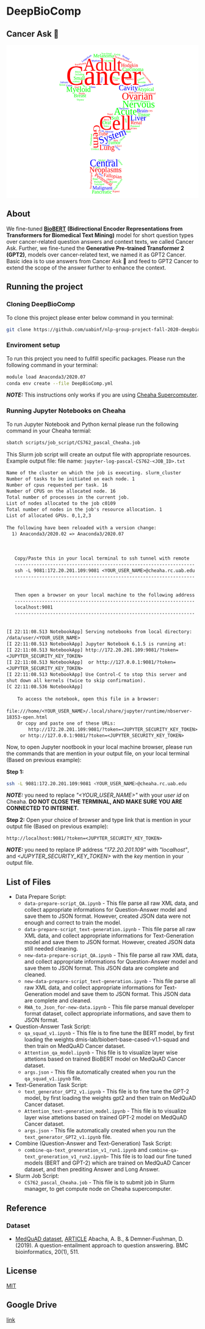 # DeepBioComp
## Cancer Ask <!--:scorpion:-->:crab:
<p align="center">
    <img align="center" src="Images/Cancer_ask.svg" height="400">
</p>

## About

We fine-tuned **[BioBERT](https://huggingface.co/dmis-lab/biobert-base-cased-v1.1-squad) (Bidirectional Encoder Representations from Transformers for Biomedical Text Mining)** model for short question types over cancer-related question answers and context texts, we called Cancer Ask. Further, we fine-tuned the **Generative Pre-trained Transformer 2 (GPT2)**, models over cancer-related text, we named it as GPT2 Cancer. Basic idea is to use answers from Cancer Ask :crab: and feed to GPT2 Cancer to extend the scope of the answer further to enhance the context.

## Running the project

### Cloning DeepBioComp
To clone this project please enter below command in you terminal:
```bash
git clone https://github.com/uabinf/nlp-group-project-fall-2020-deepbiocomp
``` 

### Enviroment setup
To run this project you need to fullfill specific packages. Please run the following command in your terminal:
```bash
module load Anaconda3/2020.07
conda env create --file DeepBioComp.yml
```
_**NOTE:**_ This instructions only works if you are using [Cheaha Supercomputer](https://www.uab.edu/it/home/research-computing/cheaha).

### Running Jupyter Notebooks on Cheaha
To run Jupyter Notebook and Python kernal please run the following command in your Cheaha termial:
```bash
sbatch scripts/job_script/CS762_pascal_Cheaha.job
```
This Slurm job script will create an output file with appropriate resources. Example output file:
file name: `jupyter-log-pascal-CS762-<JOB_ID>.txt`
```
Name of the cluster on which the job is executing. slurm_cluster
Number of tasks to be initiated on each node. 1
Number of cpus requested per task. 16
Number of CPUS on the allocated node. 16
Total number of processes in the current job.
List of nodes allocated to the job c0109
Total number of nodes in the job's resource allocation. 1
List of allocated GPUs. 0,1,2,3

The following have been reloaded with a version change:
  1) Anaconda3/2020.02 => Anaconda3/2020.07



   Copy/Paste this in your local terminal to ssh tunnel with remote
   ------------------------------------------------------------------
   ssh -L 9081:172.20.201.109:9081 <YOUR_USER_NAME>@cheaha.rc.uab.edu
   ------------------------------------------------------------------


   Then open a browser on your local machine to the following address
   ------------------------------------------------------------------
   localhost:9081
   ------------------------------------------------------------------


[I 22:11:08.513 NotebookApp] Serving notebooks from local directory: /data/user/<YOUR_USER_NAME>
[I 22:11:08.513 NotebookApp] Jupyter Notebook 6.1.5 is running at:
[I 22:11:08.513 NotebookApp] http://172.20.201.109:9081/?token=<JUPYTER_SECURITY_KEY_TOKEN>
[I 22:11:08.513 NotebookApp]  or http://127.0.0.1:9081/?token=<JUPYTER_SECURITY_KEY_TOKEN>
[I 22:11:08.513 NotebookApp] Use Control-C to stop this server and shut down all kernels (twice to skip confirmation).
[C 22:11:08.536 NotebookApp]

    To access the notebook, open this file in a browser:
        file:///home/<YOUR_USER_NAME>/.local/share/jupyter/runtime/nbserver-18353-open.html
    Or copy and paste one of these URLs:
        http://172.20.201.109:9081/?token=<JUPYTER_SECURITY_KEY_TOKEN>
     or http://127.0.0.1:9081/?token=<JUPYTER_SECURITY_KEY_TOKEN>

```

Now, to open Jupyter nootbook in your local machine browser, please run the commands that are mention in your output file, on your local terminal (Based on previous example):

**Step 1:**
```bash
ssh -L 9081:172.20.201.109:9081 <YOUR_USER_NAME>@cheaha.rc.uab.edu
```
_**NOTE:**_ you need to replace _"<YOUR_USER_NAME>"_ with your _user id_ on Cheaha. **DO NOT CLOSE THE TERMINAL, AND MAKE SURE YOU ARE CONNECTED TO INTERNET.**

**Step 2:**
Open your choice of browser and type link that is mention in your output file (Based on previous example):
```
http://localhost:9081/?token=<JUPYTER_SECURITY_KEY_TOKEN>
```
_**NOTE:**_ you need to replace IP address _"172.20.201.109"_ with _"localhost"_, and _<JUPYTER_SECURITY_KEY_TOKEN>_ with the _key_ mention in your output file.


## List of Files
* Data Prepare Script:
	* `data-prepare-script_QA.ipynb` - This file parse all raw XML data, and collect appropriate informations for Question-Answer model and save them to JSON format. However, created JSON data were not enough and correct to train the model.
	* `data-prepare-script_text-generation.ipynb` - This file parse all raw XML data, and collect appropriate informations for Text-Generation model and save them to JSON format. However, created JSON data still needed cleaning.
	* `new-data-prepare-script_QA.ipynb` - This file parse all raw XML data, and collect appropriate informations for Question-Answer model and save them to JSON format. This JSON data are complete and cleaned.
	* `new-data-prepare-script_text-generation.ipynb` - This file parse all raw XML data, and collect appropriate informations for Text-Generation model and save them to JSON format. This JSON data are complete and cleaned.
	* `RWA_to_Json_for-new-data.ipynb` - This file parse manual developer format dataset, collect appropriate informations, and save them to JSON format.
* Question-Answer Task Script:
	* `qa_squad_v1.ipynb` - This file is to fine tune the BERT model, by first loading the weights dmis-lab/biobert-base-cased-v1.1-squad and then train on MedQuAD Cancer dataset.
	* `Attention_qa_model.ipynb` - This file is to visualize layer wise attetions based on trained BioBERT model on MedQuAD Cancer dataset.
	* `args.json` - This file automatically created when you run the `qa_squad_v1.ipynb` file.
* Text-Generation Task Script:
	* `text_generator_GPT2_v1.ipynb` - This file is to fine tune the GPT-2 model, by first loading the weights gpt2 and then train on MedQuAD Cancer dataset.
	* `Attention_text-generation_model.ipynb` - This file is to visualize layer wise attetions based on trained GPT-2 model on MedQuAD Cancer dataset.
	* `args.json` - This file automatically created when you run the `text_generator_GPT2_v1.ipynb` file.
* Combine (Question-Answer and Text-Generation) Task Script:
	* `combine-qa-text_greneration_v1_run1.ipynb` and `combine-qa-text_greneration_v1_run2.ipynb`- This file is to load our fine tuned models (BERT and GPT-2) which are trained on MedQuAD Cancer dataset, and then prediting Answer and Long Answer.
* Slurm Job Script:
	* `CS762_pascal_Cheaha.job` - This file is to submit job in Slurm manager, to get compute node on Cheaha supercomputer.

<!--
![Cancer Ask Logo](Images/Data_t2.svg)

### Table 1. List of the Cancer type and question type.

| Cancer type                                                       | Question type |
|-------------------------------------------------------------------|---------------|
| Ovarian Epithelial, Fallopian Tube, and Primary Peritoneal Cancer | 10            |
| Breast Cancer                                                     | 10            |
| Anal Cancer                                                       | 9             |
| Adult Central Nervous System Tumors                               | 9             |
| Childhood Astrocytomas                                            | 9             |
| Childhood Brain Stem Glioma                                       | 9             |
| Endometrial Cancer                                                | 9             |
| Childhood Extracranial Germ Cell Tumors                           | 9             |
| Retinoblastoma                                                    | 9             |
| Neuroblastoma                                                     | 9             |
| Prostate Cancer                                                   | 9             |
| Adult Acute Myeloid Leukemia                                      | 8             |
| Chronic Myelogenous Leukemia                                      | 8             |
| Hairy Cell Leukemia                                               | 8             |
| Childhood Acute Myeloid Leukemia and Other Myeloid Malignancies   | 8             |
| Adult Soft Tissue Sarcoma                                         | 8             |
| Childhood Soft Tissue Sarcoma                                     | 8             |
| Adult Hodgkin Lymphoma                                            | 8             |
| Adult Non-Hodgkin Lymphoma                                        | 8             |
| Childhood Hodgkin Lymphoma                                        | 8             |
| Childhood Central Nervous System Atypical Teratoid/Rhabdoid Tumor | 8             |
| Childhood Central Nervous System Germ Cell Tumors                 | 8             |
| Childhood Craniopharyngioma                                       | 8             |
| Childhood Ependymoma                                              | 8             |
| Adult Primary Liver Cancer                                        | 8             |
| Bile Duct Cancer (Cholangiocarcinoma)                             | 8             |
| Childhood Liver Cancer                                            | 8             |
| Osteosarcoma and Malignant Fibrous Histiocytoma of Bone           | 8             |
| Gastrointestinal Carcinoid Tumors                                 | 8             |
| Uterine Sarcoma                                                   | 8             |
| Extragonadal Germ Cell Tumors                                     | 8             |
| Intraocular (Uveal) Melanoma                                      | 8             |
| Gallbladder Cancer                                                | 8             |
| Gestational Trophoblastic Disease                                 | 8             |
| Langerhans Cell Histiocytosis                                     | 8             |
| Hypopharyngeal Cancer                                             | 8             |
| Laryngeal Cancer                                                  | 8             |
| Lip and Oral Cavity Cancer                                        | 8             |
| Nasopharyngeal Cancer                                             | 8             |
| Oropharyngeal Cancer                                              | 8             |
| Paranasal Sinus and Nasal Cavity Cancer                           | 8             |
| Salivary Gland Cancer                                             | 8             |
| Pancreatic Cancer                                                 | 8             |
| Wilms Tumor and Other Childhood Kidney Tumors                     | 8             |
| Male Breast Cancer                                                | 8             |
| Skin Cancer                                                       | 8             |
| Melanoma                                                          | 8             |
| Merkel Cell Carcinoma                                             | 8             |
| Non-Small Cell Lung Cancer                                        | 8             |
| Parathyroid Cancer                                                | 8             |
| Penile Cancer                                                     | 8             |
| Pituitary Tumors                                                  | 8             |
| Colon Cancer                                                      | 8             |
| Rectal Cancer                                                     | 8             |
| Adult Acute Lymphoblastic Leukemia                                | 7             |
| Chronic Lymphocytic Leukemia                                      | 7             |
| Childhood Acute Lymphoblastic Leukemia                            | 7             |
| Childhood Rhabdomyosarcoma                                        | 7             |
| Mycosis Fungoides and the Szary Syndrome                          | 7             |
| Childhood Non-Hodgkin Lymphoma                                    | 7             |
| Childhood Brain and Spinal Cord Tumors                            | 7             |
| Childhood Central Nervous System Embryonal Tumors                 | 7             |
| Ewing Sarcoma                                                     | 7             |
| Ovarian Germ Cell Tumors                                          | 7             |
| Ovarian Low Malignant Potential Tumors                            | 7             |
| Metastatic Squamous Neck Cancer with Occult Primary               | 7             |
| Pancreatic Neuroendocrine Tumors (Islet Cell Tumors)              | 7             |
| Transitional Cell Cancer of the Renal Pelvis and Ureter           | 7             |
| Plasma Cell Neoplasms (Including Multiple Myeloma)                | 7             |
| Small Cell Lung Cancer                                            | 7             |
| Small Intestine Cancer                                            | 7             |
| Thymoma and Thymic Carcinoma                                      | 7             |
| Urethral Cancer                                                   | 7             |
| Vulvar Cancer                                                     | 7             |
| Gastrointestinal Stromal Tumors                                   | 6             |
| AIDS-Related Lymphoma                                             | 6             |
| Primary CNS Lymphoma                                              | 6             |
| Testicular Cancer                                                 | 6             |
| Chronic Myelomonocytic Leukemia                                   | 5             |
| Kaposi Sarcoma                                                    | 4             |
| Childhood Vascular Tumors                                         | 4             |
| Liver (Hepatocellular) Cancer                                     | 4             |
| Chronic Myeloproliferative Neoplasms                              | 4             |
| Polycythemia Vera                                                 | 4             |
| Primary Myelofibrosis                                             | 4             |
| Essential Thrombocythemia                                         | 4             |
| Myelodysplastic/ Myeloproliferative Neoplasms                     | 4             |
| Juvenile Myelomonocytic Leukemia                                  | 4             |
| Atypical Chronic Myelogenous Leukemia                             | 4             |
| Ovarian, Fallopian Tube, and Primary Peritoneal Cancer            | 4             |
| Oral Cavity and Oropharyngeal Cancer                              | 4             |
| Renal Cell Cancer                                                 | 4             |
| Colorectal Cancer                                                 | 4             |
| Chronic Eosinophilic Leukemia                                     | 3             |
| Myelodysplastic/ Myeloproliferative Neoplasm, Unclassifiable      | 3             |
| Lung Cancer                                                       | 3             |
| Myelodysplastic Syndromes                                         | 2             |
| Chronic Neutrophilic Leukemia                                     | 2             |

-->

## Reference
### Dataset
* [MedQuAD dataset](https://github.com/abachaa/MedQuAD/tree/master/1_CancerGov_QA), [ARTICLE](https://arxiv.org/abs/1901.08079) Abacha, A. B., & Demner-Fushman, D. (2019). A question-entailment approach to question answering. BMC bioinformatics, 20(1), 511.

## License
[MIT](https://github.com/uabinf/nlp-group-project-fall-2020-deepbiocomp/blob/main/LICENSE)

## Google Drive
[link](https://drive.google.com/drive/folders/1YmDINjCupRHrTMihE9k8r8wTxL1H5UCv?usp=sharing)
